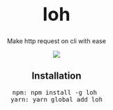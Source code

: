 <div align="center">
  <h1 style="font-size: 3em">loh</h1>
  <p>Make http request on cli with ease</p>
  <a href="https://npmjs.com/loh"><img src="https://badge.fury.io/js/loh.svg"></a>
  
  <h2>Installation</h2>
<pre>npm: npm install -g loh 
yarn: yarn global add loh</pre>
</div>

